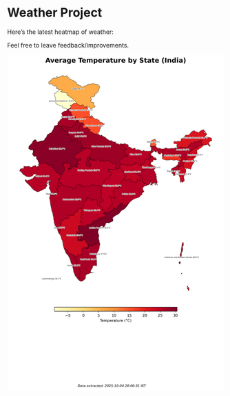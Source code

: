 # Weather Project

Here’s the latest heatmap of weather:

Feel free to leave feedback/improvements.

![India Heatmap](docs/assets/india_heatmap.png?v=E12F89)
